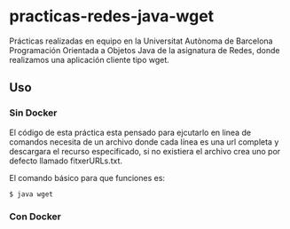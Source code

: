 # practicas-redes-java-wget
Prácticas realizadas en equipo en la Universitat Autònoma de Barcelona Programación Orientada a Objetos Java de la asignatura de Redes, donde realizamos una aplicación cliente tipo wget.

## Uso
### Sin Docker
El código de esta práctica esta pensado para ejcutarlo en linea de comandos necesita de un archivo donde cada línea es una url completa y descargara el recurso especificado, si no existiera el archivo crea uno por defecto llamado fitxerURLs.txt.

El comando básico para que funciones es:

`$ java wget`

### Con Docker


